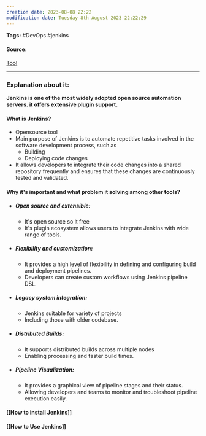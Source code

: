 ```yaml
---
creation date: 2023-08-08 22:22
modification date: Tuesday 8th August 2023 22:22:29
---
```


**Tags:** #DevOps #jenkins

#### Source:
[Tool](https://chat.openai.com/share/4a901cb9-f11d-4d07-9fa9-15404ff7b957)

--------------------------------------

### Explanation about it:

**Jenkins is one of the most widely adopted open source automation servers. it offers extensive plugin support.**

#### What is Jenkins?

* Opensource tool
* Main purpose of Jenkins is to automate repetitive tasks involved in the software development process, such as
	* Building
	* Deploying code changes
* It allows developers to integrate their code changes into a shared repository frequently and ensures that these changes are continuously tested and validated.

#### Why it's important and what problem it solving among other tools?

 * ##### Open source and extensible:
	 * It's open source so it free
	 * It's plugin ecosystem allows users to integrate Jenkins with wide range of tools.
 * ##### Flexibility and customization:
	 * It provides a high level of flexibility in defining and configuring build and deployment pipelines.
	 * Developers can create custom workflows using Jenkins pipeline DSL.
 * ##### Legacy system integration:
	 * Jenkins suitable for variety of projects
	 * Including those with older codebase.
 * ##### Distributed Builds:
	 * It supports distributed builds across multiple nodes
	 * Enabling processing and faster build times.
 * ##### Pipeline Visualization:
	 * It provides a graphical view of pipeline stages and their status.
	 * Allowing developers and teams to monitor and troubleshoot pipeline execution easily.


#### [[How to install Jenkins]]


#### [[How to Use Jenkins]]


